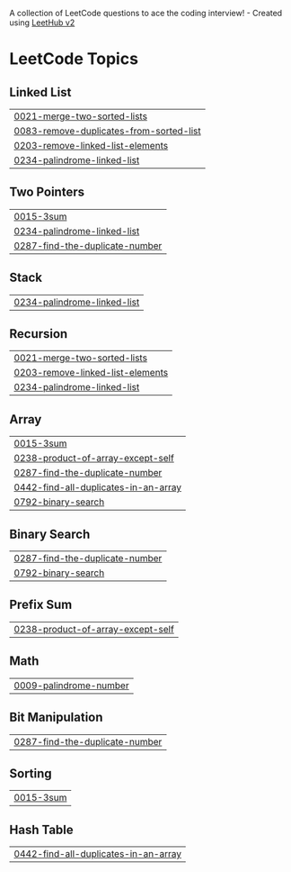 A collection of LeetCode questions to ace the coding interview! - Created using [LeetHub v2](https://github.com/arunbhardwaj/LeetHub-2.0)
<!---LeetCode Topics Start-->
# LeetCode Topics
## Linked List
|  |
| ------- |
| [0021-merge-two-sorted-lists](https://github.com/WasayAamir/leetcode-solutions/tree/master/0021-merge-two-sorted-lists) |
| [0083-remove-duplicates-from-sorted-list](https://github.com/WasayAamir/leetcode-solutions/tree/master/0083-remove-duplicates-from-sorted-list) |
| [0203-remove-linked-list-elements](https://github.com/WasayAamir/leetcode-solutions/tree/master/0203-remove-linked-list-elements) |
| [0234-palindrome-linked-list](https://github.com/WasayAamir/leetcode-solutions/tree/master/0234-palindrome-linked-list) |
## Two Pointers
|  |
| ------- |
| [0015-3sum](https://github.com/WasayAamir/leetcode-solutions/tree/master/0015-3sum) |
| [0234-palindrome-linked-list](https://github.com/WasayAamir/leetcode-solutions/tree/master/0234-palindrome-linked-list) |
| [0287-find-the-duplicate-number](https://github.com/WasayAamir/leetcode-solutions/tree/master/0287-find-the-duplicate-number) |
## Stack
|  |
| ------- |
| [0234-palindrome-linked-list](https://github.com/WasayAamir/leetcode-solutions/tree/master/0234-palindrome-linked-list) |
## Recursion
|  |
| ------- |
| [0021-merge-two-sorted-lists](https://github.com/WasayAamir/leetcode-solutions/tree/master/0021-merge-two-sorted-lists) |
| [0203-remove-linked-list-elements](https://github.com/WasayAamir/leetcode-solutions/tree/master/0203-remove-linked-list-elements) |
| [0234-palindrome-linked-list](https://github.com/WasayAamir/leetcode-solutions/tree/master/0234-palindrome-linked-list) |
## Array
|  |
| ------- |
| [0015-3sum](https://github.com/WasayAamir/leetcode-solutions/tree/master/0015-3sum) |
| [0238-product-of-array-except-self](https://github.com/WasayAamir/leetcode-solutions/tree/master/0238-product-of-array-except-self) |
| [0287-find-the-duplicate-number](https://github.com/WasayAamir/leetcode-solutions/tree/master/0287-find-the-duplicate-number) |
| [0442-find-all-duplicates-in-an-array](https://github.com/WasayAamir/leetcode-solutions/tree/master/0442-find-all-duplicates-in-an-array) |
| [0792-binary-search](https://github.com/WasayAamir/leetcode-solutions/tree/master/0792-binary-search) |
## Binary Search
|  |
| ------- |
| [0287-find-the-duplicate-number](https://github.com/WasayAamir/leetcode-solutions/tree/master/0287-find-the-duplicate-number) |
| [0792-binary-search](https://github.com/WasayAamir/leetcode-solutions/tree/master/0792-binary-search) |
## Prefix Sum
|  |
| ------- |
| [0238-product-of-array-except-self](https://github.com/WasayAamir/leetcode-solutions/tree/master/0238-product-of-array-except-self) |
## Math
|  |
| ------- |
| [0009-palindrome-number](https://github.com/WasayAamir/leetcode-solutions/tree/master/0009-palindrome-number) |
## Bit Manipulation
|  |
| ------- |
| [0287-find-the-duplicate-number](https://github.com/WasayAamir/leetcode-solutions/tree/master/0287-find-the-duplicate-number) |
## Sorting
|  |
| ------- |
| [0015-3sum](https://github.com/WasayAamir/leetcode-solutions/tree/master/0015-3sum) |
## Hash Table
|  |
| ------- |
| [0442-find-all-duplicates-in-an-array](https://github.com/WasayAamir/leetcode-solutions/tree/master/0442-find-all-duplicates-in-an-array) |
<!---LeetCode Topics End-->